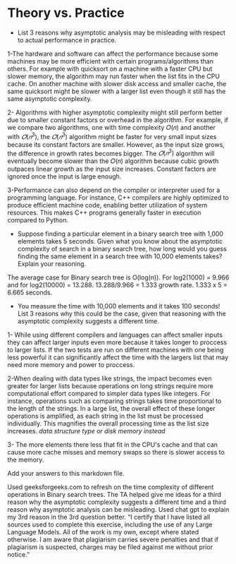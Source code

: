 # Theory vs. Practice

- List 3 reasons why asymptotic analysis may be misleading with respect to
  actual performance in practice.
  
1-The hardware and software can affect the performance because some machines may be more efficient with certain programs/algorithms than others. For example with quicksort on a machine with a faster CPU but slower memory, the algorithm may run faster when the list fits in the CPU cache. On another machine with slower disk access and smaller cache, the same quicksort might be slower with a larger list even though it still has the same asymptotic complexity.

2- Algorithms with higher asymptotic complexity might still perform better due to smaller constant factors or overhead in the algorithm. For example, if we compare two algorithms, one with time complexity 
𝑂(𝑛) and another with $𝑂(𝑛^3)$, the $𝑂(𝑛^3)$ algorithm might be faster for very small input sizes because its constant factors are smaller. However, as the input size grows, the difference in growth rates becomes bigger. The 
$𝑂(𝑛^3)$ algorithm will eventually become slower than the 𝑂(𝑛) algorithm because cubic growth outpaces linear growth as the input size increases. Constant factors are ignored once the input is large enough.

3-Performance can also depend on the compiler or interpreter used for a programming language. For instance, C++ compilers are highly optimized to produce efficient machine code, enabling better utilization of system resources. This makes C++ programs generally faster in execution compared to Python.

- Suppose finding a particular element in a binary search tree with 1,000
  elements takes 5 seconds. Given what you know about the asymptotic complexity
  of search in a binary search tree, how long would you guess finding the same
  element in a search tree with 10,000 elements takes? Explain your reasoning.
  
The average case for Binary search tree is O(log(n)). For log2(1000) = 9.966 and for log2(10000) = 13.288. 13.288/9.966 = 1.333 growth rate. 1.333 x 5 = 6.665 seconds.

- You measure the time with 10,000 elements and it takes 100 seconds! List 3
  reasons why this could be the case, given that reasoning with the asymptotic
  complexity suggests a different time.

1- While using different compilers and languages can affect smaller inputs they can affect larger inputs even more because it takes longer to proccess to larger lists. If the two tests are run on different machines with one being less powerful it can significantly affect the time with the largers list that may need more memory and power to proccess.

2-When dealing with data types like strings, the impact becomes even greater for larger lists because operations on long strings require more computational effort compared to simpler data types like integers. For instance, operations such as comparing strings takes time proportional to the length of the strings. In a large list, the overall effect of these longer operations is amplified, as each string in the list must be processed individually. This magnifies the overall processing time as the list size increases. *data structure type or disk memory instead*

3- The more elements there less that fit in the CPU's cache and that can cause more cache misses and memory swaps so there is slower access to the memory.


Add your answers to this markdown file.


Used geeksforgeeks.com to refresh on the time complexity of different operations in Binary search trees. The TA helped give me ideas for a third reason why the asymptotic complexity suggests a different time and a third reason why asymptotic analysis can be misleading. Used chat gpt to explain my 3rd reason in the 3rd question better. “I certify that I have listed all sources used to complete this exercise, including the use of any Large Language Models. All of the work is my own, except where stated otherwise. I am aware that plagiarism carries severe penalties and that if plagiarism is suspected, charges may be filed against me without prior notice.”
